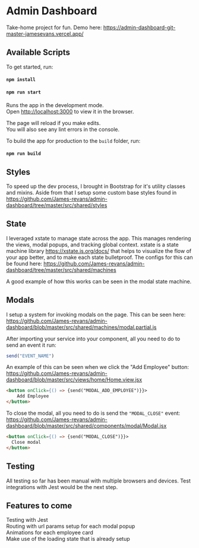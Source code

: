 # Admin Dashboard

Take-home project for fun. Demo here: https://admin-dashboard-git-master-jamesevans.vercel.app/

## Available Scripts

To get started, run:

#### `npm install`
#### `npm run start`

Runs the app in the development mode.\
Open [http://localhost:3000](http://localhost:3000) to view it in the browser.

The page will reload if you make edits.\
You will also see any lint errors in the console.

To build the app for production to the `build` folder, run:

#### `npm run build`

## Styles
To speed up the dev process, I brought in Bootstrap for it's utility classes and mixins. 
Aside from that I setup some custom base styles found in https://github.com/James-revans/admin-dashboard/tree/master/src/shared/styles

## State
I leveraged xstate to manage state across the app. This manages rendering the views, modal popups, and tracking global context.
xstate is a state machine library https://xstate.js.org/docs/ that helps to visualize the flow of your app better, and to make each state bulletproof. The configs for this can be found here: https://github.com/James-revans/admin-dashboard/tree/master/src/shared/machines

A good example of how this works can be seen in the modal state machine.

## Modals
I setup a system for invoking modals on the page. This can be seen here: https://github.com/James-revans/admin-dashboard/blob/master/src/shared/machines/modal.partial.js

After importing your service into your component, all you need to do to send an event it run:

```JavaScript
send("EVENT_NAME")
```

An example of this can be seen when we click the "Add Employee" button: https://github.com/James-revans/admin-dashboard/blob/master/src/views/home/Home.view.jsx
```HTML
<button onClick={() => {send("MODAL_ADD_EMPLOYEE")}}>
    Add Employee
</button>
```

To close the modal, all you need to do is send the `"MODAL_CLOSE"` event: https://github.com/James-revans/admin-dashboard/blob/master/src/shared/components/modal/Modal.jsx
```HTML
<button onClick={() => {send("MODAL_CLOSE")}}>
  Close modal
</button>
```

## Testing
All testing so far has been manual with multiple browsers and devices. Test integrations with Jest would be the next step.

## Features to come
Testing with Jest\
Routing with url params setup for each modal popup\
Animations for each employee card\
Make use of the loading state that is already setup
